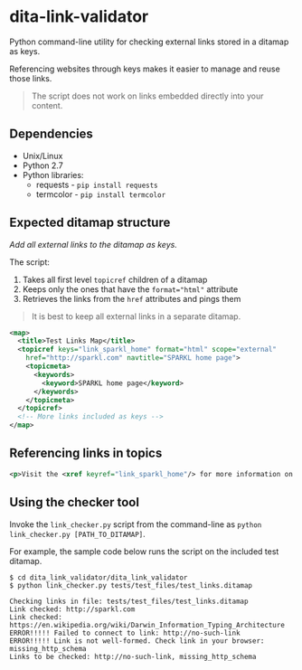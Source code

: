# dita-link-validator
Python command-line utility for checking external links stored in a ditamap as keys. 

Referencing websites through keys makes it easier to manage and reuse those links. 
> The script does not work on links embedded directly into your content. 

## Dependencies
* Unix/Linux
* Python 2.7
* Python libraries:
  * requests - `pip install requests`
  * termcolor - `pip install termcolor`

## Expected ditamap structure
_Add all external links to the ditamap as keys._

The script:
1. Takes all first level `topicref` children of a ditamap
2. Keeps only the ones that have the `format="html"` attribute
3. Retrieves the links from the `href` attributes and pings them
> It is best to keep all external links in a separate ditamap.  
```xml
<map>
  <title>Test Links Map</title>
  <topicref keys="link_sparkl_home" format="html" scope="external"
    href="http://sparkl.com" navtitle="SPARKL home page">
    <topicmeta>
      <keywords>
        <keyword>SPARKL home page</keyword>
      </keywords>
    </topicmeta>
  </topicref>
  <!-- More links included as keys -->
</map>
```
## Referencing links in topics
```xml
<p>Visit the <xref keyref="link_sparkl_home"/> for more information on SPARKL.</p>
```

## Using the checker tool
Invoke the `link_checker.py` script from the command-line as `python link_checker.py [PATH_TO_DITAMAP]`.  

For example, the sample code below runs the script on the included test ditamap.
```
$ cd dita_link_validator/dita_link_validator
$ python link_checker.py tests/test_files/test_links.ditamap

Checking links in file: tests/test_files/test_links.ditamap
Link checked: http://sparkl.com
Link checked: https://en.wikipedia.org/wiki/Darwin_Information_Typing_Architecture
ERROR!!!!! Failed to connect to link: http://no-such-link
ERROR!!!!! Link is not well-formed. Check link in your browser: missing_http_schema
Links to be checked: http://no-such-link, missing_http_schema
```
 
